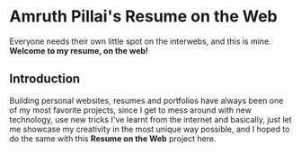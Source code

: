 # Amruth Pillai's Resume on the Web
Everyone needs their own little spot on the interwebs, and this is mine. **Welcome to my resume, on the web!**

## Introduction
Building personal websites, resumes and portfolios have always been one of my most favorite projects, since I get to mess around with new technology, use new tricks I've learnt from the internet and basically, just let me showcase my creativity in the most unique way possible, and I hoped to do the same with this **Resume on the Web** project here.
